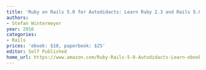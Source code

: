 ```yaml
---
title: 'Ruby on Rails 5.0 for Autodidacts: Learn Ruby 2.3 and Rails 5.0'
authors:
- Stefan Wintermeyer
year: 2016
categories:
- Rails
prices: 'ebook: $10, paperbook: $25'
editor: Self Published
home_url: https://www.amazon.com/Ruby-Rails-5-0-Autodidacts-Learn-ebook/dp/B01BKFPTJ0
---
```

